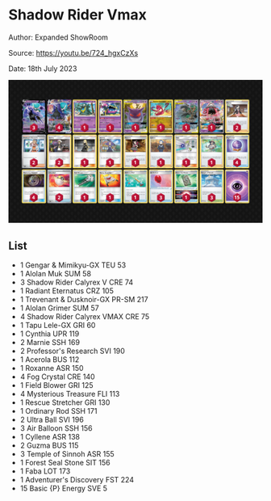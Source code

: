 # Shadow Rider Vmax

Author: Expanded ShowRoom

Source: <https://youtu.be/724_hgxCzXs>

Date: 18th July 2023

![decklist](../../images/PAL/Shadow%20Rider%20Vmax/6-%20Shadow%20Rider%20Vmax.png)

## List

* 1 Gengar & Mimikyu-GX TEU 53
* 1 Alolan Muk SUM 58
* 3 Shadow Rider Calyrex V CRE 74
* 1 Radiant Eternatus CRZ 105
* 1 Trevenant & Dusknoir-GX PR-SM 217
* 1 Alolan Grimer SUM 57
* 4 Shadow Rider Calyrex VMAX CRE 75
* 1 Tapu Lele-GX GRI 60
* 1 Cynthia UPR 119
* 2 Marnie SSH 169
* 2 Professor's Research SVI 190
* 1 Acerola BUS 112
* 1 Roxanne ASR 150
* 4 Fog Crystal CRE 140
* 1 Field Blower GRI 125
* 4 Mysterious Treasure FLI 113
* 1 Rescue Stretcher GRI 130
* 1 Ordinary Rod SSH 171
* 2 Ultra Ball SVI 196
* 3 Air Balloon SSH 156
* 1 Cyllene ASR 138
* 2 Guzma BUS 115
* 3 Temple of Sinnoh ASR 155
* 1 Forest Seal Stone SIT 156
* 1 Faba LOT 173
* 1 Adventurer's Discovery FST 224
* 15 Basic {P} Energy SVE 5
